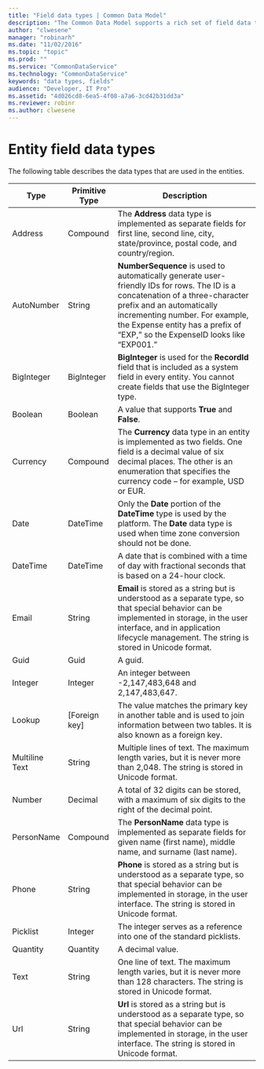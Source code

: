 ```yaml
---
title: "Field data types | Common Data Model"
description: "The Common Data Model supports a rich set of field data types."
author: "clwesene"
manager: "robinarh"
ms.date: "11/02/2016"
ms.topic: "topic"
ms.prod: ""
ms.service: "CommonDataService"
ms.technology: "CommonDataService"
keywords: "data types, fields"
audience: "Developer, IT Pro"
ms.assetid: "4d026cd8-6ea5-4f08-a7a6-3cd42b31dd3a"
ms.reviewer: robinr
ms.author: clwesene
---
```


# Entity field data types

The following table describes the data types that are used in the entities.

Type | Primitive Type | Description
---|---|---
Address | Compound | The **Address** data type is implemented as separate fields for first line, second line, city, state/province, postal code, and country/region.
AutoNumber | String | __NumberSequence__ is used to automatically generate user-friendly IDs for rows. The ID is a concatenation of a three-character prefix and an automatically incrementing number. For example, the Expense entity has a prefix of “EXP,” so the ExpenseID looks like “EXP001.”
BigInteger | BigInteger | __BigInteger__ is used for the __RecordId__ field that is included as a system field in every entity. You cannot create fields that use the BigInteger type.
Boolean | Boolean | A value that supports __True__ and __False__.
Currency | Compound | The __Currency__ data type in an entity is implemented as two fields. One field is a decimal value of six decimal places. The other is an enumeration that specifies the currency code – for example, USD or EUR.
Date | DateTime | Only the __Date__ portion of the __DateTime__ type is used by the platform. The __Date__ data type is used when time zone conversion should not be done.
DateTime | DateTime | A date that is combined with a time of day with fractional seconds that is based on a 24-hour clock.
Email | String | __Email__ is stored as a string but is understood as a separate type, so that special behavior can be implemented in storage, in the user interface, and in application lifecycle management. The string is stored in Unicode format.
Guid | Guid | A guid.
Integer | Integer | An integer between -2,147,483,648 and 2,147,483,647.
Lookup | [Foreign key] | The value matches the primary key in another table and is used to join information between two tables. It is also known as a foreign key.
Multiline Text | String | Multiple lines of text. The maximum length varies, but it is never more than 2,048. The string is stored in Unicode format.
Number | Decimal | A total of 32 digits can be stored, with a maximum of six digits to the right of the decimal point.
PersonName | Compound | The **PersonName** data type is implemented as separate fields for given name (first name), middle name, and surname (last name).
Phone | String | __Phone__ is stored as a string but is understood as a separate type, so that special behavior can be implemented in storage, in the user interface. The string is stored in Unicode format.
Picklist | Integer | The integer serves as a reference into one of the standard picklists.
Quantity | Quantity | A decimal value.
Text | String | One line of text. The maximum length varies, but it is never more than 128 characters. The string is stored in Unicode format.
Url | String | __Url__ is stored as a string but is understood as a separate type, so that special behavior can be implemented in storage, in the user interface. The string is stored in Unicode format.
